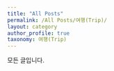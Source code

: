 ```yaml
---
title: "All Posts"
permalink: /All Posts/여행(Trip)/
layout: category
author_profile: true
taxonomy: 여행(Trip)
---
```


모든 글입니다.

